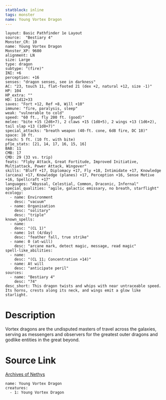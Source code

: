```yaml
---
statblock: inline
tags: monster
name: Young Vortex Dragon
---
```

```statblock
layout: Basic Pathfinder 1e Layout
source:  "Bestiary 4"
Monster_CR: 10
name: Young Vortex Dragon
Monster_XP: 9600
alignment: LN
size: Large
type: dragon
subtype: "(fire)"
INI: +6
perception: +16
senses: "dragon senses, see in darkness"
AC: "23, touch 11, flat-footed 21 (dex +2, natural +12, size -1)"
HP: 104
HP_extra: ""
HD: 11d12+33
saves: "Fort +12, Ref +8, Will +10"
immune: "fire, paralysis, sleep"
weak: "vulnerable to cold"
speed: "60 ft., fly 200 ft. (good)"
melee: "bite +15 (2d6+7), 2 claws +15 (1d8+5), 2 wings +13 (1d6+2), tail slap +13 (1d8+7)"
special_attacks: "breath weapon (40-ft. cone, 6d8 fire, DC 18)"
space: 10 ft.
reach: 5 ft. (10 ft. with bite)
pf1e_stats: [21, 14, 17, 16, 15, 16]
BAB: 11
CMB: 17
CMD: 29 (33 vs. trip)
feats: "Flyby Attack, Great Fortitude, Improved Initiative, Multiattack, Power Attack, Wingover"
skills: "Bluff +17, Diplomacy +17, Fly +18, Intimidate +17, Knowledge (arcana) +17, Knowledge (planes) +17, Perception +16, Sense Motive +16, Spellcraft +17"
languages: "Abyssal, Celestial, Common, Draconic, Infernal"
special_qualities: "agile, galactic emissary, no breath, starflight"
ecology:
  - name: Environment
    desc: "vacuum"
  - name: Organisation
    desc: "solitary"
    desc: "triple"
known_spells:
  - name:
    desc: "(CL 1)"
  - name: 1st (4/day)
    desc: "feather fall, true strike"
  - name: 0 (at-will)
    desc: "arcane mark, detect magic, message, read magic"
spell-like_abilities:
  - name:
    desc: "(CL 11; Concentration +14)"
  - name: At will
    desc: "anticipate peril"
sources:
  - name: "Bestiary 4"
    desc: "74"
desc_short: This dragon twists and whips with near untraceable speed. Its horns, crests along its neck, and wings emit a glow like starlight.
```
# Description
Vortex dragons are the undisputed masters of travel across the galaxies, serving as messengers and observers for the greatest outer dragons and godlike entities in the great beyond.
# Source Link
[Archives of Nethys](https://aonprd.com/MonsterDisplay.aspx?ItemName=Young%20Vortex%20Dragon)
```encounter-table
name: Young Vortex Dragon
creatures:
  - 1: Young Vortex Dragon
```
